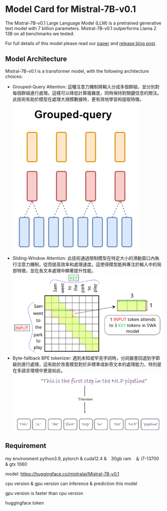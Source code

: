 # Model Card for Mistral-7B-v0.1

The Mistral-7B-v0.1 Large Language Model (LLM) is a pretrained generative text model with 7 billion parameters. 
Mistral-7B-v0.1 outperforms Llama 2 13B on all benchmarks we tested.

For full details of this model please read our [paper](https://arxiv.org/abs/2310.06825) and [release blog post](https://mistral.ai/news/announcing-mistral-7b/).

## Model Architecture

Mistral-7B-v0.1 is a transformer model, with the following architecture choices:
- Grouped-Query Attention: 這種注意力機制將輸入分成多個群組，並分別對每個群組進行處理。這樣可以降低計算複雜度，同時保持對關鍵信息的關注。此技術有助於模型在處理大規模數據時，更有效地學習和提取特徵。
  ![Grouped-Query](https://github.com/weitsunglin/Mistral-7B-v0.1/blob/main/Grouped-Query%20Attention.png)
- Sliding-Window Attention: 此技術通過限制模型在特定大小的滑動窗口內執行注意力機制，從而提高效率和處理速度。這使得模型能夠專注於輸入中的局部特徵，並在長文本處理中顯著提升性能。
 ![Sliding-Window](https://github.com/weitsunglin/Mistral-7B-v0.1/blob/main/Sliding-Window%20Attention.png)
- Byte-fallback BPE tokenizer: 遇到未知或罕見字詞時，分詞器會回退到字節級別進行處理，這有助於改善模型對於非標準或新奇文本的處理能力，特別是在多語言環境中更是如此。
 ![Byte-fallback BPE](https://github.com/weitsunglin/Mistral-7B-v0.1/blob/main/Byte-fallback%20BPE%20tokenizer.jpg)


## Requirement

my environment python3.9, pytorch & cuda12.4 &　30gb ram　＆ i7-13700 & gtx 1060

model: https://huggingface.co/mistralai/Mistral-7B-v0.1

cpu version & gpu version can inference  & prediction this model

gpu version is  faster than cpu version

huggingface token
